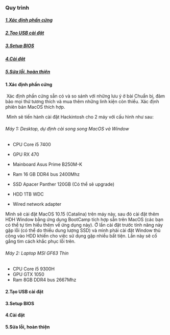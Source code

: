 ### Quy trình 

##### 	[1.Xác định phần cứng](#1)

##### 	[2.Tạo USB cài đặt](#2)

##### 	[3.Setup BIOS](#3)

##### 	[4.Cài đặt](#4)

##### 	[5.Sửa lỗi, hoàn thiện](#5)

#### 1.Xác định phần cứng<a name="1"></a>

​	Xác định phần cứng sẵn có và so sánh với những lưu ý ở bài Chuẩn bị, đảm bảo mọi thứ tương thích và mua thêm những linh kiện còn thiếu. Xác định phiên bản MacOS thích hợp.

​	Mình sẽ tiến hành cài đặt Hackintosh cho 2 máy với cấu hình như sau:

###### Máy 1: Desktop, dự định cài song song MacOS và Window

- CPU Core i5 7400 
- GPU RX 470
- Mainboard Asus Prime B250M-K
- Ram 16 GB DDR4 bus 2400Mhz
- SSD Apacer Panther 120GB (Có thể sẽ upgrade)
- HDD 1TB  WDC 

- Wired network adapter

Mình sẽ cài đặt MacOS 10.15 (Catalina) trên máy này, sau đó cài đặt thêm HDH Window bằng ứng dụng BootCamp tích hợp sẵn trên MacOS (các bạn có thể tự tìm hiểu thêm về ứng dụng này). Ở lần cài đặt trước tính năng này gặp lỗi (có thể do thiếu dung lượng SSD) và mình phải cài đặt Window thủ công vào HDD khiến cho việc sử dụng gặp nhiều bất tiện. Lần này sẽ cố gắng tìm cách khắc phục lỗi trên.

###### Máy 2: Laptop MSI GF63 Thin

- CPU Core i5 9300H
- GPU GTX 1050
- Ram 8GB DDR4 bus 2667Mhz

#### 2.Tạo USB cài đặt<a name="2"></a>

#### 3.Setup BIOS<a name="3"></a>

#### 4.Cài đặt<a name="4"></a>

#### 5.Sửa lỗi, hoàn thiện<a name="5"></a>